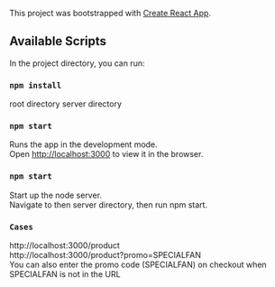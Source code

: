 This project was bootstrapped with [Create React App](https://github.com/facebook/create-react-app).

## Available Scripts

In the project directory, you can run:

### `npm install`
root directory
server directory

### `npm start`

Runs the app in the development mode.<br />
Open [http://localhost:3000](http://localhost:3000) to view it in the browser.

### `npm start`

Start up the node server.<br />
Navigate to then server directory, then run npm start.

### `Cases`
http://localhost:3000/product<br />
http://localhost:3000/product?promo=SPECIALFAN<br />
You can also enter the promo code (SPECIALFAN) on checkout when SPECIALFAN is not in the URL